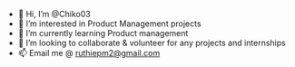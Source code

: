 - 👋 Hi, I’m @Chiko03
- 👀 I’m interested in Product Management projects
- 🌱 I’m currently learning Product management
- 💞️ I’m looking to collaborate & volunteer for any projects and internships
- 📫 Email me @ ruthiepm2@gmail.com 

<!---
Chiko03/Chiko03 is a ✨ special ✨ repository because its `README.md` (this file) appears on your GitHub profile.
You can click the Preview link to take a look at your changes.
--->
